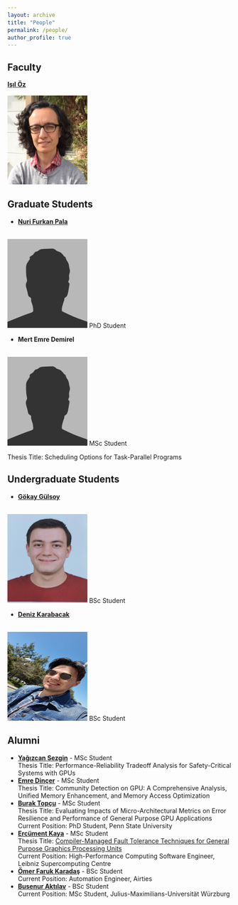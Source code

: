 ```yaml
---
layout: archive
title: "People"
permalink: /people/
author_profile: true
---
```


Faculty
---

**[Işıl Öz](https://www.linkedin.com/in/isiloz/)**<br/><br/>
<img src='/images/isil_oz.png' width="180" height="200">

Graduate Students
---


- **[Nuri Furkan Pala](https://www.linkedin.com/in/nurifurkanpala/)**<br/><br/>
<img src='/images/bio-photo.jpg' width="180" height="200">
 PhD Student<br/>
 
- **Mert Emre Demirel**<br/><br/>
<img src='/images/bio-photo.jpg' width="180" height="200">
 MSc Student<br/>
 
 Thesis Title: Scheduling Options for Task-Parallel Programs
 
Undergraduate Students
---

- **[Gökay Gülsoy](https://www.linkedin.com/in/gokay-gulsoy-087a031b3)**<br/><br/>
<img src='/images/gokay_gulsoy.png' width="180" height="200">
 BSc Student<br/>

- **[Deniz Karabacak](https://www.linkedin.com/in/deniz-karabacak/)**<br/><br/>
<img src='/images/deniz_karabacak.png' width="180" height="200">
 BSc Student<br/>
 
Alumni
---
- **[Yağızcan Sezgin](https://www.linkedin.com/in/yagizcansezgin)** - MSc Student <br/> Thesis Title: Performance-Reliability Tradeoff Analysis for Safety-Critical Systems with GPUs <br/> 
- **[Emre Dinçer](https://tr.linkedin.com/in/emredncr)** - MSc Student <br/> Thesis Title: Community Detection on GPU: A Comprehensive Analysis, Unified Memory Enhancement, and Memory Access Optimization <br/> 
- **[Burak Topçu](https://tr.linkedin.com/in/burak-topcu)** - MSc Student <br/> Thesis Title: Evaluating Impacts of Micro-Architectural Metrics on Error Resilience and Performance of General Purpose GPU Applications <br/> Current Position: PhD Student, Penn State University
- **[Ercüment Kaya](https://www.linkedin.com/in/ercumentkaya)** - MSc Student <br/> Thesis Title: [Compiler-Managed Fault Tolerance Techniques for General Purpose Graphics Processing Units](https://gcris2.iyte.edu.tr/handle/11147/12697) <br/> Current Position: High-Performance Computing Software Engineer, Leibniz Supercomputing Centre
- **[Ömer Faruk Karadaş](https://www.linkedin.com/in/faruk-o-karadas)** - BSc Student <br/> Current Position: Automation Engineer, Airties
- **[Busenur Aktılav](https://www.linkedin.com/in/busenur-aktilav-a46454176)** - BSc Student <br/> Current Position: MSc Student, Julius-Maximilians-Universität Würzburg
